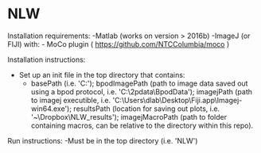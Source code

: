 # NLW

Installation requirements:
-Matlab (works on version > 2016b)
-ImageJ (or FIJI)  with:
	- MoCo plugin ( https://github.com/NTCColumbia/moco ) 
	

Installation instructions:
- Set up an init file in the top directory that contains:
  - basePath (i.e. 'C:\'); bpodImagePath (path to image data saved out using a bpod protocol, i.e. 'C:\2pdata\BpodData'); imagejPath (path to imagej executible, i.e. 'C:\Users\dlab\Desktop\Fiji.app\Imagej-win64.exe'); resultsPath (location for saving out plots, i.e. '~\Dropbox\NLW_results'); imagejMacroPath (path to folder containing macros, can be relative to the directory within this repo).


Run instructions:
-Must be in the top directory (i.e. 'NLW') 